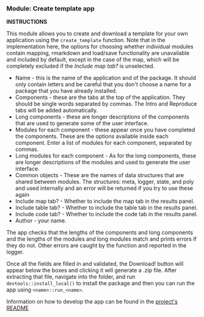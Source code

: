 ### **Module: Create template app**

**INSTRUCTIONS**

This module allows you to create and download a template for your own application using the `create_template` function. Note that in the implementation here, the options for choosing whether individual modules contain mapping, rmarkdown and load/save functionality are unavailable and included by default, except in the case of the map, which will be completely excluded if the *Include map tab?* is unselected.

* Name - this is the name of the application and of the package. It should only contain letters and be careful that you don't choose a name for a package that you have already installed.
* Components - these are the tabs at the top of the application. They should be single words separated by commas. The Intro and Reproduce tabs will be added automatically.
* Long components - these are longer descriptions of the components that are used to generate some of the user interface. 
* Modules for each component - these appear once you have completed the components. These are the options available inside each component. Enter a list of modules for each component, separated by commas.
* Long modules for each component - As for the long components, these are longer descriptions of the modules and used to generate the user interface.
* Common objects - These are the names of data structures that are shared between modules. The structures: meta, logger, state, and poly and used internally and an error will be returned if you try to use these again
* Include map tab? - Whether to include the map tab in the results panel.
* Include table tab? - Whether to include the table tab in the results panel.
* Include code tab? - Whether to include the code tab in the results panel.
* Author - your name.

The app checks that the lengths of the components and long components and the lengths of the modules and long modules match and prints errors if they do not. Other errors are caught by the function and reported in the logger. 

Once all the fields are filled in and validated, the Download! button will appear below the boxes and clicking it will generate a .zip file. After extracting that file, navigate into the folder, and run `devtools::install_local()` to install the package and then you can run the app using `<name>::run_<name>`.

Information on how to develop the app can be found in the [project's README](https://github.com/simon-smart88/SMART/blob/master/README.md)
